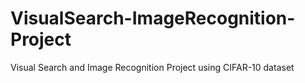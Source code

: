# VisualSearch-ImageRecognition-Project
Visual Search and Image Recognition Project using CIFAR-10 dataset
